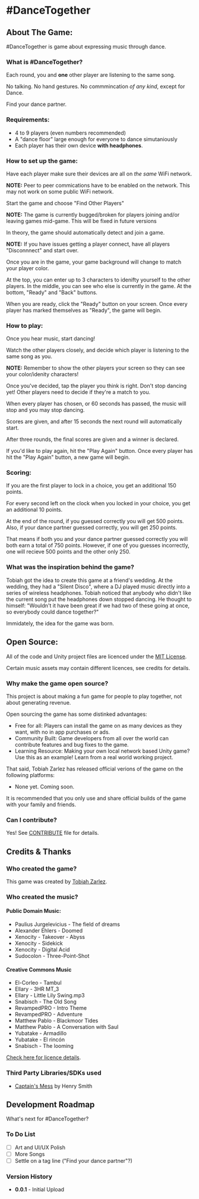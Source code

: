 # \#DanceTogether #

## About The Game: ##

\#DanceTogether is game about expressing music through dance.

### What is \#DanceTogether? ###

Each round, you and **one** other player are listening to the same song.

No talking. No hand gestures. No commmincation *of any kind*, except for Dance.

Find your dance partner.

### Requirements: ###

- 4 to 9 players (even numbers recommended)
- A "dance floor" large enough for everyone to dance simutaniously 
- Each player has their own device **with headphones**.

### How to set up the game: ###

Have each player make sure their devices are all on *the same* WiFi network.

**NOTE:** Peer to peer commications have to be enabled on the network. This may not work on some public WiFi network.

Start the game and choose "Find Other Players"

**NOTE:** The game is currently bugged/broken for players joining and/or leaving games mid-game. This will be fixed in future versions

In theory, the game should automatically detect and join a game.

**NOTE:** If you have issues getting a player connect, have all players "Disconnnect" and start over.

Once you are in the game, your game background will change to match your player color.

At the top, you can enter up to 3 characters to idenifty yourself to the other players. In the middle, you can see who else is currently in the game. At the bottom, "Ready" and "Back" buttons.

When you are ready, click the "Ready" button on your screen. Once every player has marked themselves as "Ready", the game will begin.

### How to play: ###

Once you hear music, start dancing!

Watch the other players closely, and decide which player is listening to the same song as you.

**NOTE:** Remember to show the other players your screen so they can see your color/idenity characters!

Once you've decided, tap the player you think is right. Don't stop dancing yet! Other players need to decide if they're a match to you.

When every player has chosen, or 60 seconds has passed, the music will stop and you may stop dancing.

Scores are given, and after 15 seconds the next round will automatically start.

After three rounds, the final scores are given and a winner is declared.

If you'd like to play again, hit the "Play Again" button. Once every player has hit the "Play Again" button, a new game will begin.

### Scoring: ###

If you are the first player to lock in a choice, you get an additional 150 points.

For every second left on the clock when you locked in your choice, you get an additional 10 points.

At the end of the round, if you guessed correctly you will get 500 points. Also, if your dance partner guessed correctly, you will get 250 points.

That means if both you and your dance partner guessed correctly you will both earn a total of 750 points. However, if one of you guesses incorrectly, one will recieve 500 points and the other only 250.

### What was the inspiration behind the game? ###

Tobiah got the idea to create this game at a friend's wedding. At the wedding, they had a "Silent Disco", where a DJ played music directly into a series of wireless headphones. Tobiah noticed that anybody who didn't like the current song put the headphones down stopped dancing. He thought to himself: "Wouldn't it have been great if we had two of these going at once, so everybody could dance together?"

Immidately, the idea for the game was born.

## Open Source: ##

All of the code and Unity project files are licenced under the [MIT License](LICENSE.txt).

Certain music assets may contain different licences, see credits for details.

### Why make the game open source? ###

This project is about making a fun game for people to play together, not about generating revenue.

Open sourcing the game has some distinked advantages:

- Free for all: Players can install the game on as many devices as they want, with no in app purchases or ads.
- Community Built: Game developers from all over the world can contribute features and bug fixes to the game.
- Learning Resource: Making your own local network based Unity game? Use this as an example! Learn from a real world working project.

That said, Tobiah Zarlez has released official verions of the game on the following platforms:

- None yet. Coming soon.

It is recommended that you only use and share official builds of the game with your family and friends.

### Can I contribute? ###

Yes! See [CONTRIBUTE](Contribute.md) file for details.

## Credits & Thanks ##

### Who created the game? ###

This game was created by [Tobiah Zarlez](http://www.TobiahZ.com).

### Who created the music? ###

#### Public Domain Music: ####

- Paulius Jurgelevicius - The field of dreams
- Alexander Ehlers - Doomed
- Xenocity - Takeover - Abyss
- Xenocity - Sidekick
- Xenocity - Digital Acid
- Sudocolon - Three-Point-Shot

#### Creative Commons Music ####

- El-Corleo - Tambul
- Ellary - 3HR MT_3
- Ellary - Little Lily Swing.mp3
- Snabisch - The Old Song
- RevampedPRO - Intro Theme
- RevampedPRO - Adventure
- Matthew Pablo - Blackmoor Tides
- Matthew Pablo - A Conversation with Saul
- Yubatake - Armadillo
- Yubatake - El rincón
- Snabisch - The looming

[Check here for licence details](http://creativecommons.org/licenses/by/3.0/).

### Third Party Libraries/SDKs used ###

- [Captain's Mess](https://github.com/hengineer/CaptainsMess) by Henry Smith

## Development Roadmap ##

What's next for \#DanceTogether?

### To Do List ###

- [ ] Art and UI/UX Polish
- [ ] More Songs
- [ ] Settle on a tag line ("Find your dance partner"?)

### Version History ###

- **0.0.1** - Initial Upload